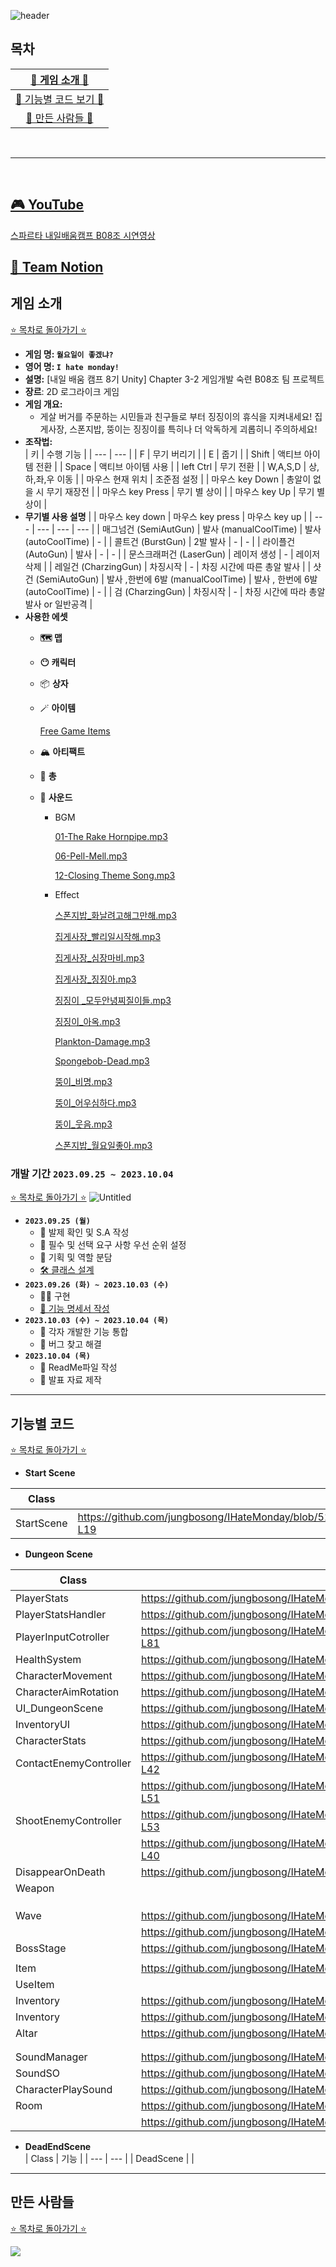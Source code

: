 
![header](https://capsule-render.vercel.app/api?type=waving&color=gradient&customColorList=19&height=300&section=header&text=I%20HATE%20MONDAY&fontSize=90&fontColor=fff76b)

## 목차

| [🦑 게임 소개 🦑](#게임-소개) |
| :---: |
| [🧽 기능별 코드 보기 🧽](#기능별-코드) |
| [🦀 만든 사람들 🦀](#만든-사람들) |

<br>

* * *

<br>

## [🎮 YouTube](notion://www.notion.so/ReadMe-60dc474f1d0f4d9e998e6328300d0d10)

[스파르타 내일배움캠프 B08조 시연영상](https://youtu.be/3XgtQlZwzNI)

## [🐌 Team Notion](notion://www.notion.so/%5B%3Chttps://teamsparta.notion.site/08-814d16993a734e0b97c716e95ebf4c0e%3E%5D(%3Chttps://www.notion.so/08-391aea063ff54087832f702c116f9ab5%3E))

## 게임 소개

[⭐ 목차로 돌아가기 ⭐](#목차)

- **게임 명: `월요일이 좋겠냐?`**
- **영어 명: `I hate monday!`**
- **설명:** [내일 배움 캠프 8기 Unity] Chapter 3-2 게임개발 숙련 B08조 팀 프로젝트
- **장르**: 2D 로그라이크 게임
- **게임 개요:**
    - 게살 버거를 주문하는 시민들과 친구들로 부터 징징이의 휴식을 지켜내세요!
    집게사장, 스폰지밥, 뚱이는 징징이를 특히나 더 악독하게 괴롭히니 주의하세요!
- **조작법:**    
    | 키 | 수행 기능 |
    | --- | --- |
    | F | 무기 버리기 |
    | E | 줍기 |
    | Shift | 액티브 아이템 전환 |
    | Space | 액티브 아이템 사용 |
    | left Ctrl | 무기 전환 |
    | W,A,S,D | 상,하,좌,우 이동 |
    | 마우스 현재 위치 | 조준점 설정 |
    | 마우스 key Down | 총알이 없을 시 무기 재장전 |
    | 마우스 key Press | 무기 별 상이 |
    | 마우스 key Up | 무기 별 상이 |
- **무기별 사용 설명**
    |  | 마우스 key down | 마우스 key press | 마우스 key up |
    | --- | --- | --- | --- |
    | 매그넘건
    (SemiAutGun) | 발사 (manualCoolTime) | 발사 (autoCoolTime) | - |
    | 콜트건
    (BurstGun) | 2발 발사 | - | - |
    | 라이플건
    (AutoGun) | 발사 | - | - |
    | 문스크래퍼건
    (LaserGun) | 레이저 생성 | - | 레이저 삭제 |
    | 레일건
    (CharzingGun) | 차징시작 | - | 차징 시간에 따른 총알 발사 |
    | 샷건
    (SemiAutoGun) | 발사 ,한번에 6발 (manualCoolTime) | 발사 , 한번에 6발 (autoCoolTime) | - |
    | 검
    (CharzingGun) | 차징시작 | - | 차징 시간에 따라 총알발사 or 일반공격 |
- **사용한 에셋**
    - **🗺️ 맵**
    - **😶 캐릭터**
    - 📦 **상자**
    - 🪄 **아이템**
        
        [Free Game Items](https://assetstore.unity.com/packages/2d/environments/free-game-items-131764)
        
    - 🏔️ **아티팩트**
    - 🔫 **총**
    - 📢 **사운드**
        - BGM
            
            [01-The Rake Hornpipe.mp3](ReadMeAsset/01-The_Rake_Hornpipe.mp3)
            
            [06-Pell-Mell.mp3](ReadMeAsset/06-Pell-Mell.mp3)
            
            [12-Closing Theme Song.mp3](ReadMeAsset/12-Closing_Theme_Song.mp3)
            
        - Effect
            
            [스폰지밥_화날려고해그만해.mp3](ReadMeAsset/%25EC%258A%25A4%25ED%258F%25B0%25EC%25A7%2580%25EB%25B0%25A5_%25ED%2599%2594%25EB%2582%25A0%25EB%25A0%25A4%25EA%25B3%25A0%25ED%2595%25B4%25EA%25B7%25B8%25EB%25A7%258C%25ED%2595%25B4.mp3)
            
            [집게사장_빨리일시작해.mp3](ReadMeAsset/%25EC%25A7%2591%25EA%25B2%258C%25EC%2582%25AC%25EC%259E%25A5_%25EB%25B9%25A8%25EB%25A6%25AC%25EC%259D%25BC%25EC%258B%259C%25EC%259E%2591%25ED%2595%25B4.mp3)
            
            [집게사장_심장마비.mp3](ReadMeAsset/%25EC%25A7%2591%25EA%25B2%258C%25EC%2582%25AC%25EC%259E%25A5_%25EC%258B%25AC%25EC%259E%25A5%25EB%25A7%2588%25EB%25B9%2584.mp3)
            
            [집게사장_징징아.mp3](ReadMeAsset/%25EC%25A7%2591%25EA%25B2%258C%25EC%2582%25AC%25EC%259E%25A5_%25EC%25A7%2595%25EC%25A7%2595%25EC%2595%2584.mp3)
            
            [징징이 _모두안녕찌질이들.mp3](ReadMeAsset/%25EC%25A7%2595%25EC%25A7%2595%25EC%259D%25B4__%25EB%25AA%25A8%25EB%2591%2590%25EC%2595%2588%25EB%2585%2595%25EC%25B0%258C%25EC%25A7%2588%25EC%259D%25B4%25EB%2593%25A4.mp3)
            
            [징징이_아옥.mp3](ReadMeAsset/%25EC%25A7%2595%25EC%25A7%2595%25EC%259D%25B4_%25EC%2595%2584%25EC%2598%25A5.mp3)
            
            [Plankton-Damage.mp3](ReadMeAsset/Plankton-Damage.mp3)
            
            [Spongebob-Dead.mp3](ReadMeAsset/Spongebob-Dead.mp3)
            
            [뚱이_비명.mp3](ReadMeAsset/%25EB%259A%25B1%25EC%259D%25B4_%25EB%25B9%2584%25EB%25AA%2585.mp3)
            
            [뚱이_어우심하다.mp3](ReadMeAsset/%25EB%259A%25B1%25EC%259D%25B4_%25EC%2596%25B4%25EC%259A%25B0%25EC%258B%25AC%25ED%2595%2598%25EB%258B%25A4.mp3)
            
            [뚱이_웃음.mp3](ReadMeAsset/%25EB%259A%25B1%25EC%259D%25B4_%25EC%259B%2583%25EC%259D%258C.mp3)
            
            [스폰지밥_월요일좋아.mp3](ReadMeAsset/%25EC%258A%25A4%25ED%258F%25B0%25EC%25A7%2580%25EB%25B0%25A5_%25EC%259B%2594%25EC%259A%2594%25EC%259D%25BC%25EC%25A2%258B%25EC%2595%2584.mp3)
            

### 개발 기간 `2023.09.25 ~ 2023.10.04`
[⭐ 목차로 돌아가기 ⭐](#목차)
![Untitled](ReadMeAsset/Untitled.png)

- **`2023.09.25 (월)`**
    - 📝 발제 확인 및 S.A 작성
    - 📝 필수 및 선택 요구 사항 우선 순위 설정
    - 👥 기획 및 역할 분담
    - [🛠️ 클래스 설계](https://www.figma.com/file/YjcQ8EoHTro3h2ZY3Od9jB/ClassDiagram?type=whiteboard&node-id=0%3A1&t=gnFKT6QjY3EVT6S1-1)
- **`2023.09.26 (화) ~ 2023.10.03 (수)`**
    - 🧑‍💻 구현
    - [📝 기능 명세서 작성](https://www.notion.so/e7f9880d7113421c9d8312f6d389c29d?pvs=21)
- **`2023.10.03 (수) ~ 2023.10.04 (목)`**
    - 🔗 각자 개발한 기능 통합
    - 🐞 버그 찾고 해결
- **`2023.10.04 (목)`**
    - 📝 ReadMe파일 작성
    - 📝 발표 자료 제작

---

## 기능별 코드

[⭐ 목차로 돌아가기 ⭐](#목차)

- **Start Scene**

| Class | 기능 |
| --- | --- |
| StartScene | https://github.com/jungbosong/IHateMonday/blob/512019e53cc7c4686fcb69d974e9a7491fed2c35/Assets/Scripts/Scene/StartScene.cs#L16-L19 |

- **Dungeon Scene**

| Class | 기능 |
| --- | --- |
| PlayerStats | https://github.com/jungbosong/IHateMonday/blob/c00ca7b7da7eeee838ae10b6ab999bca2df233d8/Assets/Scripts/Character/Entities/PlayerStats.cs#L13-L24 |
| PlayerStatsHandler | https://github.com/jungbosong/IHateMonday/blob/c00ca7b7da7eeee838ae10b6ab999bca2df233d8/Assets/Scripts/Character/Entities/PlayerStatsHandler.cs#L38-L70 |
| PlayerInputCotroller | https://github.com/jungbosong/IHateMonday/blob/c00ca7b7da7eeee838ae10b6ab999bca2df233d8/Assets/Scripts/Character/Controllers/PlayerInputController.cs#L14-L81 |
| HealthSystem | https://github.com/jungbosong/IHateMonday/blob/c00ca7b7da7eeee838ae10b6ab999bca2df233d8/Assets/Scripts/Character/Entities/HealthSystem.cs#L53-L93 |
| CharacterMovement | https://github.com/jungbosong/IHateMonday/blob/c00ca7b7da7eeee838ae10b6ab999bca2df233d8/Assets/Scripts/Character/Entities/CharacterMovement.cs#L42-L62 |
| CharacterAimRotation | https://github.com/jungbosong/IHateMonday/blob/c00ca7b7da7eeee838ae10b6ab999bca2df233d8/Assets/Scripts/Character/Entities/CharacterAimRotation.cs#L25-L33 |
| UI_DungeonScene | https://github.com/jungbosong/IHateMonday/blob/e031886f6ed9506de7a9d348f8f66d12d1fa795d/Assets/Scripts/UI/Scene/UI_DungeonScene.cs#L79-L129 |
| InventoryUI | https://github.com/jungbosong/IHateMonday/blob/e031886f6ed9506de7a9d348f8f66d12d1fa795d/Assets/Scripts/Item/InventoryUI.cs#L22-L48 |
| CharacterStats | https://github.com/jungbosong/IHateMonday/blob/e031886f6ed9506de7a9d348f8f66d12d1fa795d/Assets/Scripts/Character/Entities/CharacterStats.cs#L9-L11 |
| ContactEnemyController | https://github.com/jungbosong/IHateMonday/blob/e031886f6ed9506de7a9d348f8f66d12d1fa795d/Assets/Scripts/Character/Controllers/ContactEnemyController.cs#L37-L42 |
|  | https://github.com/jungbosong/IHateMonday/blob/e031886f6ed9506de7a9d348f8f66d12d1fa795d/Assets/Scripts/Character/Controllers/ContactEnemyController.cs#L49-L51 |
| ShootEnemyController | https://github.com/jungbosong/IHateMonday/blob/e031886f6ed9506de7a9d348f8f66d12d1fa795d/Assets/Scripts/Character/Controllers/ShootEnemyController.cs#L22-L53 |
|  | https://github.com/jungbosong/IHateMonday/blob/480f81e6010e97388fd4bb0ee3286c0415e87343/Assets/Scripts/Character/Controllers/ShootEnemyController.cs#L34-L40 |
| DisappearOnDeath | https://github.com/jungbosong/IHateMonday/blob/512019e53cc7c4686fcb69d974e9a7491fed2c35/Assets/Scripts/Character/Entities/DisappearOnDeath.cs#L16-L34 |
| Weapon |  |
|  |  |
|  | |
|  |  |
| Wave | https://github.com/jungbosong/IHateMonday/blob/512019e53cc7c4686fcb69d974e9a7491fed2c35/Assets/Scripts/Waves/Wave.cs#L58-L104 |
|  | https://github.com/jungbosong/IHateMonday/blob/512019e53cc7c4686fcb69d974e9a7491fed2c35/Assets/Scripts/Waves/Wave.cs#L113-L121 |
| BossStage | https://github.com/jungbosong/IHateMonday/blob/512019e53cc7c4686fcb69d974e9a7491fed2c35/Assets/Scripts/Waves/BossStage.cs#L59-L65 |
|  | |
| Item | https://github.com/jungbosong/IHateMonday/blob/512019e53cc7c4686fcb69d974e9a7491fed2c35/Assets/Scripts/Item/Item.cs#L12-L62 |
| UseItem
Inventory | https://github.com/jungbosong/IHateMonday/blob/1785e7f7b3078f67823f1d224cca953f08512029/Assets/Scripts/Item/UseItem.cs#L5-L100 |
| Inventory | https://github.com/jungbosong/IHateMonday/blob/1785e7f7b3078f67823f1d224cca953f08512029/Assets/Scripts/Item/Inventory.cs#L169-L176 |
| Altar | https://github.com/jungbosong/IHateMonday/blob/512019e53cc7c4686fcb69d974e9a7491fed2c35/Assets/Scripts/Item/Altar.cs#L5-L101 |
| |   |
|  | |
| SoundManager | https://github.com/jungbosong/IHateMonday/blob/c00ca7b7da7eeee838ae10b6ab999bca2df233d8/Assets/Scripts/Managers/SoundManager.cs#L52-L83|
| SoundSO | https://github.com/jungbosong/IHateMonday/blob/c00ca7b7da7eeee838ae10b6ab999bca2df233d8/Assets/ScriptableObjects/Scripts/SoundSO.cs#L8-L16 |
| CharacterPlaySound | https://github.com/jungbosong/IHateMonday/blob/c00ca7b7da7eeee838ae10b6ab999bca2df233d8/Assets/Scripts/Character/Entities/CharacterPlaySound.cs#L20-L58 |
| Room | https://github.com/jungbosong/IHateMonday/blob/512019e53cc7c4686fcb69d974e9a7491fed2c35/Assets/Scripts/Map/Room.cs#L19-L38 |
|  | https://github.com/jungbosong/IHateMonday/blob/512019e53cc7c4686fcb69d974e9a7491fed2c35/Assets/Scripts/Map/Room.cs#L47-L59 |

- **DeadEndScene**    
    | Class | 기능 |
    | --- | --- |
    | DeadScene | |

---

## 만든 사람들

[⭐ 목차로 돌아가기 ⭐](#목차)

<a href="[https://github.com/jungbosong/IHateMonday/graphs/contributors](https://github.com/jungbosong/IHateMonday/graphs/contributors)">
<img src="[https://contrib.rocks/image?repo=jungbosong/IHateMonday](https://contrib.rocks/image?repo=jungbosong/IHateMonday)" />
</a>
